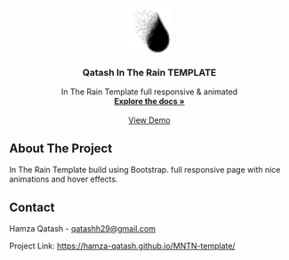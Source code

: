 <!-- PROJECT LOGO -->
<br />
<div align="center">
  <a target="_blank" href="https://hamza-qatash.github.io/In-The-Rain">
    <img src="./images/favicon.png" alt="Logo" width="80" height="80">
  </a>

  <h3 align="center">Qatash In The Rain TEMPLATE</h3>

  <p align="center">
    In The Rain Template full responsive & animated
    <br />
    <a href="https://hamza-qatash.github.io/In-The-Rain"><strong>Explore the docs »</strong></a>
    <br />
    <br />
    <a href="https://hamza-qatash.github.io/In-The-Rain/">View Demo</a>
  </p>
</div>

<!-- ABOUT THE PROJECT -->
## About The Project

In The Rain Template build using Bootstrap.
full responsive page with nice animations and hover effects.

<!-- CONTACT -->
## Contact

Hamza Qatash - qatashh29@gmail.com

Project Link: https://hamza-qatash.github.io/MNTN-template/